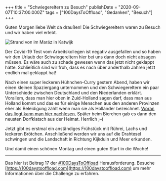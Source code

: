 +++
title = "Schwiegereltern zu Besuch"
publishDate = "2020-09-07T10:37:00.000Z"
tags = ["100DaysToOffload", "Gedanken", "Besuch"]
+++

Guten Morgen liebe Welt da draußen! Die Schwiegereltern waren zu Besuch und wir haben viel erlebt.

![Strand von im Maräz in Katwijk](/images/2020-09-strand-kijkduin.jpg)

<!--more-->

Der Covid-19 Test vom Arbeitskollegen ist negativ ausgefallen und so haben wir den Urlaub der Schwiegereltern hier bei uns dann doch nicht absagen müssen. Es wäre auch zu schade gewesen wenn das jetzt nicht geklappt hätte. Schließlich sind wir froh, dass es nach über anderthalb Jahren jetzt endlich mal geklappt hat!

Nach einen super leckeren Hühnchen-Curry gestern Abend, haben wir einen kleinen Spaziergang unternommen und den Schwiegereltern ein paar Unterschiede zwischen Deutschland und den Niederlanden erklärt. Vorallem, dass man hier oben in Zuid-Holland sagen darf, dass man aus Holland kommt und das es für einige Menschen aus den anderen Provinzen eher als Beleidigung zählt wenn man sie als Holländer bezeichnet. [Woran das liegt kann man hier nachlesen.](https://www.holland.com/de/tourist/informationen/allgemein/niederlande-oder-holland.htm) Später beim Bierchen gab es dann den neusten Dorfklatsch aus der Heimat. Herrlich ;–)

Jetzt gibt es erstmal ein anständiges Frühstück mit Rührei, Lachs und leckeren Brötchen. Anschließend werden wir uns auf die Drahtesel schwingen und die Landschaft in Richtung Kijkduin und Meer erkunden.

Und damit einen schönen Montag und einen guten Start in die Woche!

---

Das hier ist Beitrag 17 der [#100DaysToOffload](https://blog.zn80.net/tag:100DaysToOffload) Herausforderung. Besuche [https://100daystooffload.com](https://100daystooffload.com) um mehr Informationen über die Challenge zu erfahren.